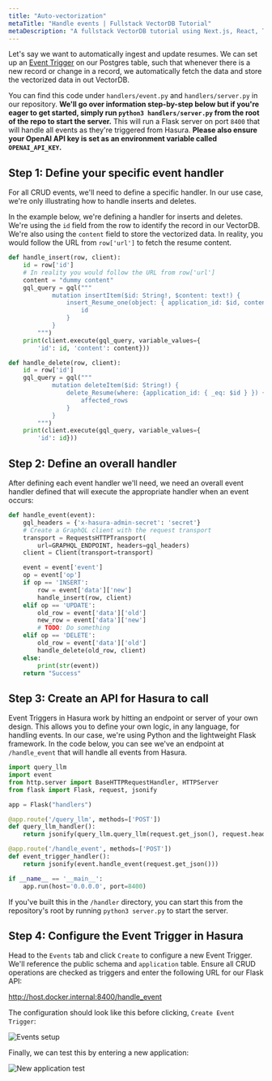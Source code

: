 ```yaml
---
title: "Auto-vectorization"
metaTitle: "Handle events | Fullstack VectorDB Tutorial"
metaDescription: "A fullstack VectorDB tutorial using Next.js, React, TypeScript, and Hasura"
---
```


Let's say we want to automatically ingest and update resumes. We can set up an
[Event Trigger](https://hasura.io/docs/latest/event-triggers/overview/) on our Postgres table, such that whenever there
is a new record or change in a record, we automatically fetch the data and store the vectorized data in out VectorDB.

You can find this code under `handlers/event.py` and `handlers/server.py` in our repository. **We'll go over information
step-by-step below but if you're eager to get started, simply run `python3 handlers/server.py` from the root of the repo
to start the server.** This will run a Flask server on port `8400` that will handle all events as they're triggered from
Hasura. **Please also ensure your OpenAI API key is set as an environment variable called `OPENAI_API_KEY`.**

## Step 1: Define your specific event handler

For all CRUD events, we'll need to define a specific handler. In our use case, we're only illustrating how to handle
inserts and deletes.

In the example below, we're defining a handler for inserts and deletes. We're using the `id` field from the row to
identify the record in our VectorDB. We're also using the `content` field to store the vectorized data. In reality, you
would follow the URL from `row['url']` to fetch the resume content.

```python
def handle_insert(row, client):
    id = row['id']
    # In reality you would follow the URL from row['url']
    content = "dummy content"
    gql_query = gql("""
            mutation insertItem($id: String!, $content: text!) {
                insert_Resume_one(object: { application_id: $id, content: $content }) {
                    id
                }
            }
        """)
    print(client.execute(gql_query, variable_values={
        'id': id, 'content': content}))

def handle_delete(row, client):
    id = row['id']
    gql_query = gql("""
            mutation deleteItem($id: String!) {
                delete_Resume(where: {application_id: { _eq: $id } }) {
                    affected_rows
                }
            }
        """)
    print(client.execute(gql_query, variable_values={
        'id': id}))
```

## Step 2: Define an overall handler

After defining each event handler we'll need, we need an overall event handler defined that will execute the appropriate
handler when an event occurs:

```python
def handle_event(event):
    gql_headers = {'x-hasura-admin-secret': 'secret'}
    # Create a GraphQL client with the request transport
    transport = RequestsHTTPTransport(
        url=GRAPHQL_ENDPOINT, headers=gql_headers)
    client = Client(transport=transport)

    event = event['event']
    op = event['op']
    if op == 'INSERT':
        row = event['data']['new']
        handle_insert(row, client)
    elif op == 'UPDATE':
        old_row = event['data']['old']
        new_row = event['data']['new']
        # TODO: Do something
    elif op == 'DELETE':
        old_row = event['data']['old']
        handle_delete(old_row, client)
    else:
        print(str(event))
    return "Success"
```

## Step 3: Create an API for Hasura to call

Event Triggers in Hasura work by hitting an endpoint or server of your own design. This allows you to define your own
logic, in any language, for handling events. In our case, we're using Python and the lightweight Flask framework. In the
code below, you can see we've an endpoint at `/handle_event` that will handle all events from Hasura.

```python
import query_llm
import event
from http.server import BaseHTTPRequestHandler, HTTPServer
from flask import Flask, request, jsonify

app = Flask("handlers")

@app.route('/query_llm', methods=['POST'])
def query_llm_handler():
    return jsonify(query_llm.query_llm(request.get_json(), request.headers))

@app.route('/handle_event', methods=['POST'])
def event_trigger_handler():
    return jsonify(event.handle_event(request.get_json()))

if __name__ == '__main__':
    app.run(host='0.0.0.0', port=8400)
```

If you've built this in the `/handler` directory, you can start this from the repository's root by running
`python3 server.py` to start the server.

## Step 4: Configure the Event Trigger in Hasura

Head to the `Events` tab and click `Create` to configure a new Event Trigger. We'll reference the public schema and
`application` table. Ensure all CRUD operations are checked as triggers and enter the following URL for our Flask API:

http://host.docker.internal:8400/handle_event

The configuration should look like this before clicking, `Create Event Trigger`:

![Events setup](https://graphql-engine-cdn.hasura.io/learn-hasura/assets/graphql-vectordb/events_setup_image.png)

Finally, we can test this by entering a new application:

![New application test](https://graphql-engine-cdn.hasura.io/learn-hasura/assets/graphql-vectordb/new_application_test.png)
